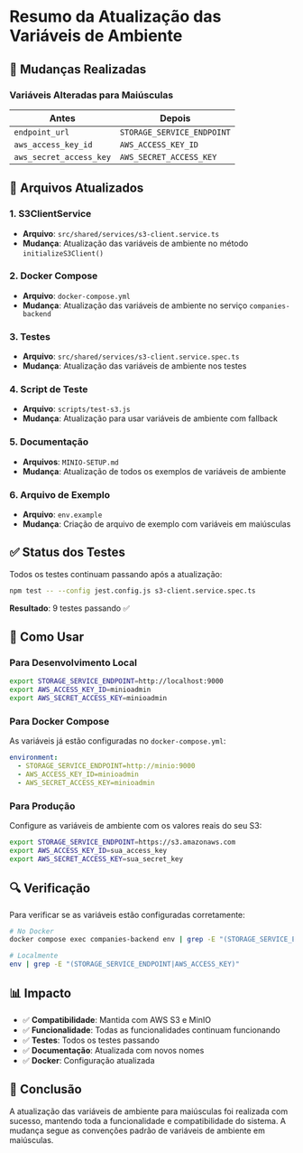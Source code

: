 # Resumo da Atualização das Variáveis de Ambiente

## 🔄 Mudanças Realizadas

### Variáveis Alteradas para Maiúsculas

| Antes | Depois |
|-------|--------|
| `endpoint_url` | `STORAGE_SERVICE_ENDPOINT` |
| `aws_access_key_id` | `AWS_ACCESS_KEY_ID` |
| `aws_secret_access_key` | `AWS_SECRET_ACCESS_KEY` |

## 📁 Arquivos Atualizados

### 1. S3ClientService
- **Arquivo**: `src/shared/services/s3-client.service.ts`
- **Mudança**: Atualização das variáveis de ambiente no método `initializeS3Client()`

### 2. Docker Compose
- **Arquivo**: `docker-compose.yml`
- **Mudança**: Atualização das variáveis de ambiente no serviço `companies-backend`

### 3. Testes
- **Arquivo**: `src/shared/services/s3-client.service.spec.ts`
- **Mudança**: Atualização das variáveis de ambiente nos testes

### 4. Script de Teste
- **Arquivo**: `scripts/test-s3.js`
- **Mudança**: Atualização para usar variáveis de ambiente com fallback

### 5. Documentação
- **Arquivos**: `MINIO-SETUP.md`
- **Mudança**: Atualização de todos os exemplos de variáveis de ambiente

### 6. Arquivo de Exemplo
- **Arquivo**: `env.example`
- **Mudança**: Criação de arquivo de exemplo com variáveis em maiúsculas

## ✅ Status dos Testes

Todos os testes continuam passando após a atualização:

```bash
npm test -- --config jest.config.js s3-client.service.spec.ts
```

**Resultado**: 9 testes passando ✅

## 🚀 Como Usar

### Para Desenvolvimento Local
```bash
export STORAGE_SERVICE_ENDPOINT=http://localhost:9000
export AWS_ACCESS_KEY_ID=minioadmin
export AWS_SECRET_ACCESS_KEY=minioadmin
```

### Para Docker Compose
As variáveis já estão configuradas no `docker-compose.yml`:
```yaml
environment:
  - STORAGE_SERVICE_ENDPOINT=http://minio:9000
  - AWS_ACCESS_KEY_ID=minioadmin
  - AWS_SECRET_ACCESS_KEY=minioadmin
```

### Para Produção
Configure as variáveis de ambiente com os valores reais do seu S3:
```bash
export STORAGE_SERVICE_ENDPOINT=https://s3.amazonaws.com
export AWS_ACCESS_KEY_ID=sua_access_key
export AWS_SECRET_ACCESS_KEY=sua_secret_key
```

## 🔍 Verificação

Para verificar se as variáveis estão configuradas corretamente:

```bash
# No Docker
docker compose exec companies-backend env | grep -E "(STORAGE_SERVICE_ENDPOINT|AWS_ACCESS_KEY)"

# Localmente
env | grep -E "(STORAGE_SERVICE_ENDPOINT|AWS_ACCESS_KEY)"
```

## 📊 Impacto

- ✅ **Compatibilidade**: Mantida com AWS S3 e MinIO
- ✅ **Funcionalidade**: Todas as funcionalidades continuam funcionando
- ✅ **Testes**: Todos os testes passando
- ✅ **Documentação**: Atualizada com novos nomes
- ✅ **Docker**: Configuração atualizada

## 🎯 Conclusão

A atualização das variáveis de ambiente para maiúsculas foi realizada com sucesso, mantendo toda a funcionalidade e compatibilidade do sistema. A mudança segue as convenções padrão de variáveis de ambiente em maiúsculas. 